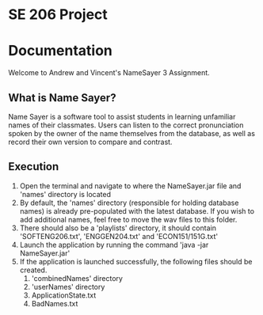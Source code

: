 # SE 206 Project

# Documentation

Welcome to Andrew and Vincent's NameSayer 3 Assignment.

## What is Name Sayer?

Name Sayer is a software tool to assist students in learning unfamiliar names of their classmates. Users can listen to the correct pronunciation spoken by the owner of the name themselves from the database, as well as record their own version to compare and contrast. 

## Execution
1. Open the terminal and navigate to where the NameSayer.jar file and 'names' directory is located
2. By default, the 'names' directory (responsible for holding database names) is already pre-populated with the latest database.
   If you wish to add additional names, feel free to move the wav files to this folder.
3. There should also be a 'playlists' directory, it should contain 'SOFTENG206.txt', 'ENGGEN204.txt' and 'ECON151/151G.txt'
4. Launch the application by running the command 'java -jar NameSayer.jar'
5. If the application is launched successfully, the following files should be created. 
   1. 'combinedNames' directory
   2. 'userNames' directory
   3. ApplicationState.txt
   4. BadNames.txt
